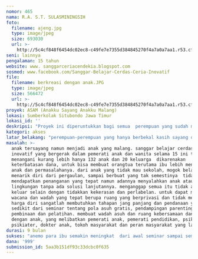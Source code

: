 ```yaml
---
nomor: 465
nama: R.A. S.T. SULASMININGSIH
foto:
  filename: ajeng.jpg
  type: image/jpeg
  size: 693030
  url: >-
    http://5c4cf848f6454dc02ec8-c49fe7e7355d384845270f4a7a0a7aa1.r53.cf2.rackcdn.com/19995cf4-8062-4adb-a734-cf810c6e9a51/ajeng.jpg
seni: lainnya
pengalaman: 15 tahun
website: www. sanggarceriacendekia.blogspot.com
sosmed: www.facebook.com/Sanggar-Belajar-Cerdas-Ceria-Inovatif
file:
  filename: berkreasi dengan anak.JPG
  type: image/jpeg
  size: 566472
  url: >-
    http://5c4cf848f6454dc02ec8-c49fe7e7355d384845270f4a7a0a7aa1.r53.cf2.rackcdn.com/2ada47cd-8b3d-4fd5-9191-bbf9fb055880/berkreasi%20dengan%20anak.JPG
proyek: ASAM (Anakku Sayang Anakku Malang)
lokasi: Sumberkolak Situbondo Jawa Timur
lokasi_id: ''
deskripsi: "Proyek ini diperuntukkan bagi semua  perempuan yang sudah menikah diutamakan pada perempuan (ibu) yang mempunyai anak-anak bermasalah/anak berkebutuhan khusus (ABK). hampir sebagian besar  ibu belum mengetahui, bagaimana seni mendidik anak yang  tepat apalagi ketika menemukan permasalahan yang berbeda dengan anak pada umumnya. karena jadi seorang  ibu belum  ada sekolah. dengan adanya seni parenting untuk meningkatkan kualitas hidup baik pendidikan maupun penanganan secara dini ketika banyak hal terjadi pada anak yang merupakan buah hati mereka, tanpa mereka sadari malah membuat mereka yang diawal dalam keadaan normal justru terpuruk menjadi tidak normal. \r\nmemberikan tempat kreatif dan kreasi dalam mengasuh anak"
kategori: akses
latar_belakang: "perempuan-perempuan yang hanya berbekal kasih sayang dan rasa ingin melindunngi justru  mengesampingan kebutuhan utama  anak secara psikis dan fisiknya yang berakibat fatal, akibat ketidaktahuan menyebabkan tidak terdekteksi secara dini gangguan pada anak.\r\nberharap dengan adanya media ASAM sangat yang dibutuhkan untuk semua ibu dan calon ibu dapat mengurangi keterlambatan menangani anak-anak bermasalah secara pola asuh, mental dan gangguan fisik secara dini, dan menyelamatakan aset Negara yang luar biasa.\r\nselama 15 tahun bergelut dengan anak-anak yang termarginalkan, dipandang sebelah mata oleh lingkungan sekitar . harapan yang hilang karena tidak ada mediasi dari orang-orang yang perduli, wadah menyalurkan kreasi anak yang tidak dipahami oleh orangtua sendiri karena mereka mengira anak mereka yang bermasalah tidak layak ada dan perlu mendapat kesempatan yang ada. pemahaman yang rendah karena tingkat pendidikan dan latarbelakang yang feodal membuat para orang tua terutama ibu cenderung malu dan menyembunyikan anak. terinspirasi dari rasa kasih yang dalam pada anak dan para ibu yang karena ketidaktahuannya mereka melukai diri sendiri dan anaknya."
masalah: >-
  anak tersayang namun menjadi anak yang malang. sanggar belajar cerdas ceria
  inovatif yang bergerak dalam pemerati anak dan wanita selama 15 ini telah
  menangani kurang lebih hanya 132 anak dan 20 keluarga  dikarenakan
  keterbatasan dana, untuk bisa membuat orangtua terutama ibu lebih mengerti
  anak dan permasalahanya. dari anak yang tidak mau sekolah, mogok belajar,
  menarik diri dari pergaulan, sampai berbuat yang tak semestinya  tidak
  mendapatkan penanganan yang tepat namun adannya menyalahkan anak atau
  lingkungan tanpa ada solusi lanjutannya. menganggap semua itu tidak ada jalan
  keluar selain dengan tidakkan kekerasan dan perlabelan. untuk dapat memberikan
  wacana dan wadah yang tepat berupa ruang yang berprivasi dan tidak menjatuhkan
  harga diri sangatlah membutuhkan tahapan jang panjang dan pendanaan yang tidak
  sedikit dari seminar tentang pola asuh gratis, pendampingan parenting,
  pembinaan dan pelatihan. membuat wadah asuh dan ruang kebersamaan dan kreasi
  dengan anak, yang melibatkan pemerati anak, pemerati pendidikan, psikoloq,
  psikiater, dokter anak, tokoh masyarakat dan peran masyarakat yang lain.
durasi: 9 bulan
sukses: "anemo para ibu semakin meningkat  dari awal seminar sampai seminar lanjutan, setidaknya 40%  dari jumlah awal seminar  calon ibu dan ibu \r\nberkurangnya masalah anak kebutuhan khusus terutama karena pola asuh dan pola belajar \r\nadanya  komunitas ibu-ibu yang lebih peduli dengan kenyamanan anak dan masalah anak yang ada disekitar.\r\ndukungan masyarakat untuk fasilitas gratis ibu dan anak untuk bisa berkreasi dalam mendidik anak\r\n"
dana: '999'
submission_id: 5aa3b151df93c33dcbc0f635
---
```

